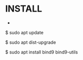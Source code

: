 
# INSTALL

  -

  $ sudo apt update

  $ sudo apt dist-upgrade

  $ sudo apt install bind9 bind9-utils
